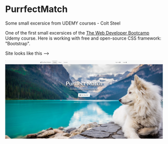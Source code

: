 # PurrfectMatch
Some small excersice from UDEMY courses - Colt Steel


One of the first small excersices of the <a href="https://www.udemy.com/course/the-web-developer-bootcamp/">The Web Developer Bootcamp</a> Udemy course. Here is working with  free and open-source CSS framework: "Bootstrap".

Site looks like this -->

<img src="https://github.com/pettik/PurrfectMatch/blob/main/site_preview.png" alt="PurrfectMatch site">
